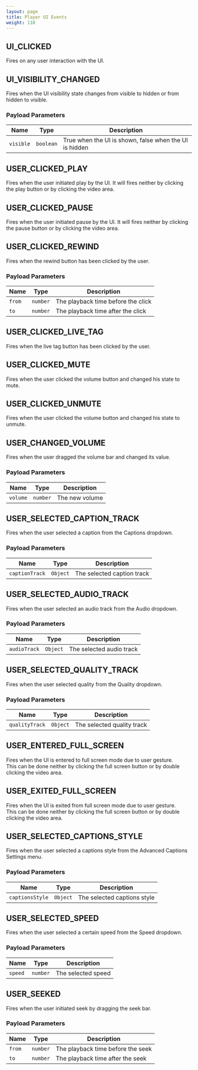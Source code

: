 ```yaml
---
layout: page
title: Player UI Events 
weight: 110
---
```


## UI_CLICKED

Fires on any user interaction with the UI.

## UI_VISIBILITY_CHANGED

Fires when the UI visibility state changes from visible to hidden or from hidden to visible.
### Payload Parameters

| Name      | Type      | Description                                            |
| --------- | --------- | ------------------------------------------------------ |
| `visible` | `boolean` | True when the UI is shown, false when the UI is hidden |


## USER_CLICKED_PLAY

Fires when the user initiated play by the UI.
It will fires neither by clicking the play button or by clicking the video area.

## USER_CLICKED_PAUSE

Fires when the user initiated pause by the UI.
It will fires neither by clicking the pause button or by clicking the video area.

## USER_CLICKED_REWIND

Fires when the rewind button has been clicked by the user.
### Payload Parameters

| Name   | Type     | Description                        |
| ------ | -------- | ---------------------------------- |
| `from` | `number` | The playback time before the click |
| `to`   | `number` | The playback time after the click  |

## USER_CLICKED_LIVE_TAG

Fires when the live tag button has been clicked by the user.<br>

## USER_CLICKED_MUTE

Fires when the user clicked the volume button and changed his state to mute.

## USER_CLICKED_UNMUTE

Fires when the user clicked the volume button and changed his state to unmute.

## USER_CHANGED_VOLUME

Fires when the user dragged the volume bar and changed its value.
### Payload Parameters

| Name     | Type     | Description    |
| -------- | -------- | -------------- |
| `volume` | `number` | The new volume |

## USER_SELECTED_CAPTION_TRACK

Fires when the user selected a caption from the Captions dropdown.
### Payload Parameters

| Name           | Type     | Description                |
| -------------- | -------- | -------------------------- |
| `captionTrack` | `Object` | The selected caption track |

## USER_SELECTED_AUDIO_TRACK

Fires when the user selected an audio track from the Audio dropdown.
### Payload Parameters

| Name         | Type     | Description              |
| ------------ | -------- | ------------------------ |
| `audioTrack` | `Object` | The selected audio track |

## USER_SELECTED_QUALITY_TRACK

Fires when the user selected quality from the Quality dropdown.
### Payload Parameters

| Name           | Type     | Description                |
| -------------- | -------- | -------------------------- |
| `qualityTrack` | `Object` | The selected quality track |

## USER_ENTERED_FULL_SCREEN

Fires when the UI is entered to full screen mode due to user gesture.<br>
This can be done neither by clicking the full screen button or by double clicking the video area.

## USER_EXITED_FULL_SCREEN

Fires when the UI is exited from full screen mode due to user gesture.<br>
This can be done neither by clicking the full screen button or by double clicking the video area.

## USER_SELECTED_CAPTIONS_STYLE

Fires when the user selected a captions style from the Advanced Captions Settings menu.
### Payload Parameters

| Name            | Type     | Description                 |
| --------------- | -------- | --------------------------- |
| `captionsStyle` | `Object` | The selected captions style |

## USER_SELECTED_SPEED

Fires when the user selected a certain speed from the Speed dropdown.
### Payload Parameters

| Name    | Type     | Description        |
| ------- | -------- | ------------------ |
| `speed` | `number` | The selected speed |

## USER_SEEKED

Fires when the user initiated seek by dragging the seek bar.
### Payload Parameters

| Name   | Type     | Description                       |
| ------ | -------- | --------------------------------- |
| `from` | `number` | The playback time before the seek |
| `to`   | `number` | The playback time after the seek  |

